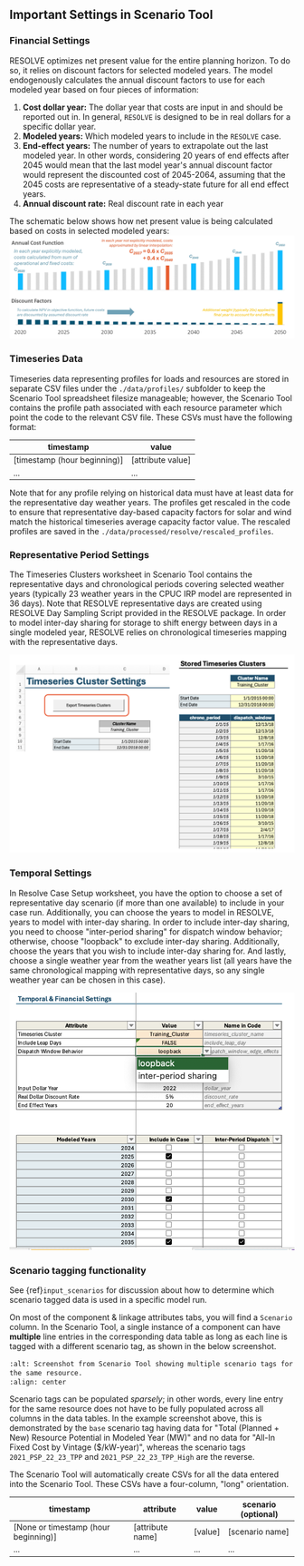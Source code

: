## Important Settings in Scenario Tool

### Financial Settings

RESOLVE optimizes net present value for the entire planning horizon. To do so, it relies on discount factors for selected modeled years. The model endogenously calculates the annual discount factors to use for each modeled year based on four pieces 
of information:
1. **Cost dollar year:** The dollar year that costs are input in and should be reported out in. In general, `RESOLVE` is designed 
to be in real dollars for a specific dollar year.
2. **Modeled years:** Which modeled years to include in the `RESOLVE` case.
3. **End-effect years:** The number of years to extrapolate out the last modeled year. In other words, considering 20 years 
of end effects after 2045 would mean that the last model year's annual discount factor would represent the discounted cost 
of 2045-2064, assuming that the 2045 costs are representative of a steady-state future for all end effect years.
4. **Annual discount rate:** Real discount rate in each year

The schematic below shows how net present value is being calculated based on costs in selected modeled years:
![Example of RESOLVE Modeling Years and Financing Timeline](_images/Modeling_Year.jpg)

### Timeseries Data

Timeseries data representing profiles for loads and resources are stored in separate CSV files under the `./data/profiles/` subfolder to keep the Scenario 
Tool spreadsheet filesize manageable; however, the Scenario Tool contains the profile path associated with each resource parameter which point the code to the relevant CSV file. These CSVs must have the following format:

| timestamp                    | value             |
|------------------------------|-------------------|
| [timestamp (hour beginning)] | [attribute value] |
| ...                          | ...               |

Note that for any profile relying on historical data must have at least data for the representative day weather years. The profiles get rescaled in the code to ensure that representative day-based capacity factors for solar and wind match the historical timeseries average capacity factor value. The rescaled profiles are saved in the `./data/processed/resolve/rescaled_profiles`.  

### Representative Period Settings

The Timeseries Clusters worksheet in Scenario Tool contains the representative days and chronological periods covering selected weather years (typically 23 weather years in the CPUC IRP model are represented in 36 days). Note that RESOLVE representative days are created using RESOLVE Day Sampling Script provided in the RESOLVE package. 
In order to model inter-day sharing for storage to shift energy between days in a single modeled year, RESOLVE relies on chronological timeseries mapping with the representative days. 

![Scenario Tool Timeseries Clusters Worksheet](_images/Rep_days.png)

### Temporal Settings
In Resolve Case Setup worksheet, you have the option to choose a set of representative day scenario (if more than one available) to include in your case run. Additionally, you can choose the years to model in RESOLVE, years to model with inter-day sharing. 
In order to include inter-day sharing, you need to choose "inter-period sharing" for dispatch window behavior; otherwise, choose "loopback" to exclude inter-day sharing. Additionally, choose the years that you wish to include inter-day sharing for. And lastly, choose a single weather year from the weather years list (all years have the same chronological mapping with representative days, so any single weather year can be chosen in this case).

![Scenario Tool Timeseries Clusters Worksheet](_images/Temporal_Settings.png)

### Scenario tagging functionality

See {ref}`input_scenarios` for discussion about how to determine which scenario tagged data is used in a specific model run. 

On most of the component & linkage attributes tabs, you will find a `Scenario` column. In the Scenario Tool, a single instance of 
a component can have **multiple** line entries in the corresponding data table as long as each line is tagged with a different scenario 
tag, as shown in the below screenshot. 

```{image} ../_images/resource-scenario-tags.png
:alt: Screenshot from Scenario Tool showing multiple scenario tags for the same resource.
:align: center
```

Scenario tags can be populated *sparsely*; in other words, every line entry for the same resource does not have to be fully populated 
across all columns in the data tables. In the example screenshot above, this is demonstrated by the `base` scenario tag having 
data for "Total (Planned + New) Resource Potential in Modeled Year (MW)" and no data for "All-In Fixed Cost by Vintage ($/kW-year)", 
whereas the scenario tags `2021_PSP_22_23_TPP` and `2021_PSP_22_23_TPP_High` are the reverse. 

The Scenario Tool will automatically create CSVs for all the data entered into the Scenario Tool. These CSVs have a 
four-column, "long" orientation.

| timestamp                            | attribute        | value   | scenario (optional) |
|--------------------------------------|------------------|---------|---------------------|
| [None or timestamp (hour beginning)] | [attribute name] | [value] | [scenario name]     |
| ...                                  | ...              | ...     | ...                 |



